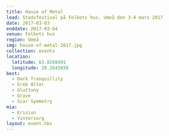 ```yaml
---
title: House of Metal
lead: Stadsfestival på Folkets hus, Umeå den 3-4 mars 2017
date: 2017-03-03
enddate: 2017-03-04
venue: Folkets hus
region: Umeå
img: house-of-metal-2017.jpg
collection: events
location:
  latitude: 63.8268491
  longitude: 20.2643658
best:
  - Dark Tranquillity
  - Ereb Altor
  - Gluttony
  - Grave
  - Scar Symmetry
mia:
  - Krisiun
  - Vintersorg
layout: event.hbs
---
```

